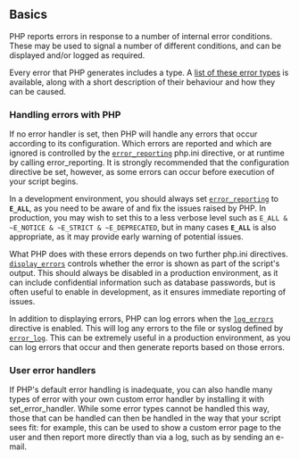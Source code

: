 Basics
------

PHP reports errors in response to a number of internal error conditions.
These may be used to signal a number of different conditions, and can be
displayed and/or logged as required.

Every error that PHP generates includes a type. A
<a href="/errorfunc/constants.html" class="link">list of these error types</a>
is available, along with a short description of their behaviour and how
they can be caused.

### Handling errors with PHP

If no error handler is set, then PHP will handle any errors that occur
according to its configuration. Which errors are reported and which are
ignored is controlled by the
<a href="/errorfunc/setup.html#PHP%20Constants%20outside%20of%20PHP" class="link"><code class="parameter">error_reporting</code></a>
php.ini directive, or at runtime by calling <span
class="function">error\_reporting</span>. It is strongly recommended
that the configuration directive be set, however, as some errors can
occur before execution of your script begins.

In a development environment, you should always set
<a href="/errorfunc/setup.html#PHP%20Constants%20outside%20of%20PHP" class="link"><code class="parameter">error_reporting</code></a>
to **`E_ALL`**, as you need to be aware of and fix the issues raised by
PHP. In production, you may wish to set this to a less verbose level
such as `E_ALL & ~E_NOTICE & ~E_STRICT & ~E_DEPRECATED`, but in many
cases **`E_ALL`** is also appropriate, as it may provide early warning
of potential issues.

What PHP does with these errors depends on two further php.ini
directives.
<a href="/errorfunc/setup.html#" class="link"><code class="parameter">display_errors</code></a>
controls whether the error is shown as part of the script's output. This
should always be disabled in a production environment, as it can include
confidential information such as database passwords, but is often useful
to enable in development, as it ensures immediate reporting of issues.

In addition to displaying errors, PHP can log errors when the
<a href="/errorfunc/setup.html#" class="link"><code class="parameter">log_errors</code></a>
directive is enabled. This will log any errors to the file or syslog
defined by
<a href="/errorfunc/setup.html#" class="link"><code class="parameter">error_log</code></a>.
This can be extremely useful in a production environment, as you can log
errors that occur and then generate reports based on those errors.

### User error handlers

If PHP's default error handling is inadequate, you can also handle many
types of error with your own custom error handler by installing it with
<span class="function">set\_error\_handler</span>. While some error
types cannot be handled this way, those that can be handled can then be
handled in the way that your script sees fit: for example, this can be
used to show a custom error page to the user and then report more
directly than via a log, such as by sending an e-mail.
